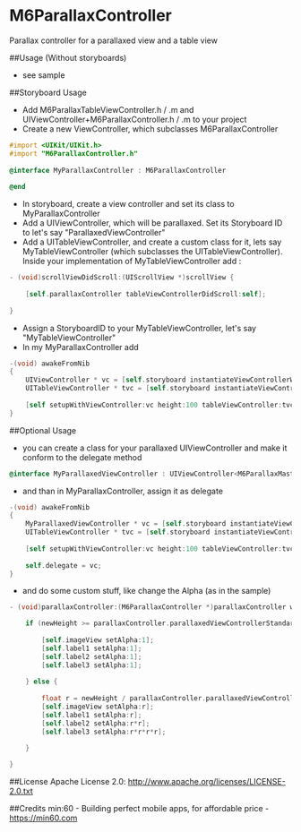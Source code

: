 M6ParallaxController
====================

Parallax controller for a parallaxed view and a table view

##Usage (Without storyboards)

- see sample

##Storyboard Usage

- Add M6ParallaxTableViewController.h / .m and UIViewController+M6ParallaxController.h / .m to your project
- Create a new ViewController, which subclasses M6ParallaxController

``` objective-c
#import <UIKit/UIKit.h>
#import "M6ParallaxController.h"
            
@interface MyParallaxController : M6ParallaxController
            
@end
```

- In storyboard, create a view controller and set its class to MyParallaxController
- Add a UIViewController, which will be parallaxed. Set its Storyboard ID to let's say "ParallaxedViewController"
- Add a UITableViewController, and create a custom class for it, lets say MyTableViewController (which subclasses the UITableViewController). Inside your implementation of MyTableViewController add : 

``` objective-c
- (void)scrollViewDidScroll:(UIScrollView *)scrollView {
    
    [self.parallaxController tableViewControllerDidScroll:self];
    
}
```

- Assign a StoryboardID to your MyTableViewController, let's say "MyTableViewController"
- In my MyParallaxController add

``` objective-c
-(void) awakeFromNib
{
    UIViewController * vc = [self.storyboard instantiateViewControllerWithIdentifier:@"ParallaxedViewController"];
    UITableViewController * tvc = [self.storyboard instantiateViewControllerWithIdentifier:@"MyTableViewController"];
    
    [self setupWithViewController:vc height:100 tableViewController:tvc];
}
```

##Optional Usage
- you can create a class for your parallaxed UIViewController and make it conform to the delegate method

``` objective-c
@interface MyParallaxedViewController : UIViewController<M6ParallaxMasterViewControllerDelegate>
```

- and than in MyParallaxController, assign it as delegate

``` objective-c
-(void) awakeFromNib
{
    MyParallaxedViewController * vc = [self.storyboard instantiateViewControllerWithIdentifier:@"ParallaxedViewController"];
    UITableViewController * tvc = [self.storyboard instantiateViewControllerWithIdentifier:@"MyTableViewController"];
    
    [self setupWithViewController:vc height:100 tableViewController:tvc];
    
    self.delegate = vc;
}
```

- and do some custom stuff, like change the Alpha (as in the sample)

``` objective-c
- (void)parallaxController:(M6ParallaxController *)parallaxController willChangeHeightOfViewController:(UIViewController *)viewController fromHeight:(CGFloat)oldHeight toHeight:(CGFloat)newHeight {

    if (newHeight >= parallaxController.parallaxedViewControllerStandartHeight) {
    
        [self.imageView setAlpha:1];
        [self.label1 setAlpha:1];
        [self.label2 setAlpha:1];
        [self.label3 setAlpha:1];
        
    } else {
    
        float r = newHeight / parallaxController.parallaxedViewControllerStandartHeight;
        [self.imageView setAlpha:r];
        [self.label1 setAlpha:r];
        [self.label2 setAlpha:r*r];
        [self.label3 setAlpha:r*r*r*r];
        
    }

}
```

##License
Apache License 2.0: http://www.apache.org/licenses/LICENSE-2.0.txt

##Credits
min:60 - Building perfect mobile apps, for affordable price - <a href="https://min60.com">https://min60.com</a>


